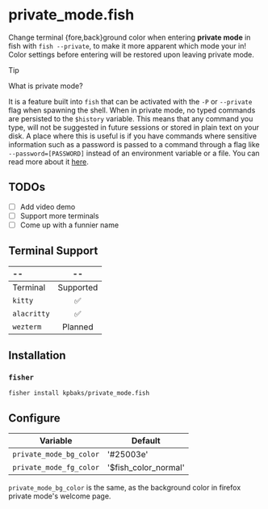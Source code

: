 # private_mode.fish

Change terminal {fore,back}ground color when entering **private mode** in fish with `fish --private`, to make
it more apparent which mode your in! 
Color settings before entering will be restored upon leaving private mode.

> [!TIP]
> What is private mode?
>
> It is a feature built into `fish` that can be activated with the `-P` or `--private` flag when spawning the shell.
> When in private mode, no typed commands are persisted to the `$history` variable.
> This means that any command you type, will not be suggested in future sessions or stored in plain text on your disk.
> A place where this is useful is if you have commands where sensitive information such as a password is passed to a command
> through a flag like `--password=[PASSWORD]` instead of an environment variable or a file.
> You can read more about it [here](https://fishshell.com/docs/current/interactive.html#private-mode).

## TODOs

- [ ] Add video demo
- [ ] Support more terminals
- [ ] Come up with a funnier name

## Terminal Support

|--|--|
|:--|:--:|
|Terminal| Supported|
| `kitty` | ✅ |
| `alacritty` | ✅ |
| `wezterm` | Planned |

## Installation

### `fisher`

```fish
fisher install kpbaks/private_mode.fish
```

## Configure

| Variable | Default | 
|----------|---------|
| `private_mode_bg_color` | '#25003e' |
| `private_mode_fg_color` | '$fish_color_normal' |

`private_mode_bg_color` is the same, as the background color in firefox private mode's welcome page.


